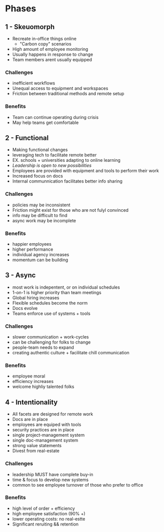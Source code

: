 # Phases

## 1 - Skeuomorph

- Recreate in-office things online
  - "Carbon copy" scenarios
- High amount of employee monitoring
- Usually happens in response to change
- Team members arent usually equipped

### Challenges

- inefficient workflows
- Unequal access to equipment and workspaces
- Friction between traditional methods and remote setup

### Benefits

- Team can continue operating during crisis
- May help teams get comfortable

## 2 - Functional

- Making functional changes
- leveraging tech to facilitate remote better
- EX. schools + universities adapting to online learning
- _Leadership is open to new possibilities_
- Employees are provided with equipment and tools to perform their work
- Increased focus on docs
- Internal communnication facilitates better info sharing

### Challenges

- policies may be inconsistent
- Friction might exist for those who are not fulyl convinced
- info may be difficult to find
- async work may be incomplete

### Benefits

- happier employees
- higher performance
- individual agency increases
- momentum can be building

## 3 - Async

- most work is indepentent, or on individual schedules
- 1-on-1 is higher priority than team meetings
- Global hiring increases
- Flexible schedules become the norm
- Docs evolve
- Teams enforce use of systems + tools

### Challenges

- slower communication + work-cycles
- can be challenging for folks to change
- people-team needs to expand
- creating authentic culture + facilitate chill communication

### Benefits

- employee moral
- efficiency increases
- welcome highliy talented folks

## 4 - Intentionality

- All facets are designed for remote work
- Docs are in place
- employees are equiped with tools
- security practices are in place
- single project-management system
- single doc-management system
- strong value statements
- Divest from real-estate

### Challenges

- leadership MUST have complete buy-in
- time & focus to develop new systems
- common to see employee turnover of those who prefer to office

### Benefits

- high level of order + efficiency
- high employee satisfaction (90% +)
- lower operating costs: no real-estte
- Significant reruiting && retention
